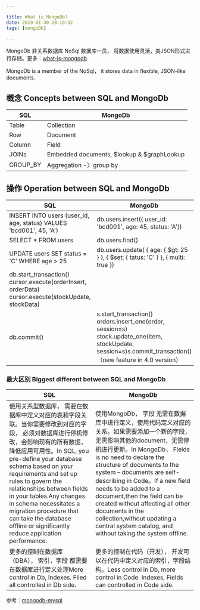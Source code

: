 ```yaml
---

title: What is MongoDb?
date: 2019-01-30 20:19:32  
tags: [mongoDb]

---
```


MongoDb 非关系数据库 NoSql 数据库一员， 将数据使用灵活，类JSON形式进行存储。更多：[what-is-mongodb](https://www.mongodb.com/what-is-mongodb)

MongoDb is a member of the NoSql， it stores data in flexible, JSON-like documents.

  

## 概念 Concepts between SQL and MongoDb
|SQL| MongoDb |
|--|--|
| Table | Collection |
| Row| Document|
| Column| Field|
| JOINs| Embedded documents, $lookup & $graphLookup|
| GROUP_BY| Aggregation -〉group by|
  

## 操作 Operation between SQL and MongoDb




|SQL|MongoDb|
|--|--|
|INSERT INTO users (user_id, age, status) VALUES 'bcd001', 45, 'A')|db.users.insert({  user_id: 'bcd001',  age: 45,  status: 'A'})|
|SELECT * FROM users|db.users.find()|
|UPDATE users SET status = 'C' WHERE age > 25|db.users.update(  { age: { $gt: 25 } },  { $set: { tatus: 'C' } },  { multi: true })|
|db.start_transaction() cursor.execute(orderInsert, orderData) cursor.execute(stockUpdate, stockData)
db.commit()|s.start_transaction() orders.insert_one(order, session=s) stock.update_one(item, stockUpdate, session=s)s.commit_transaction()  （new feature in 4.0 version）|
  

### 最大区别 Biggest different between SQL and MongoDb

  |SQL|MongoDb|
  |--|--|
  |使用关系型数据库， 需要在数据库中定义对应的表和字段关联。当你需要修改到对应的字段， 必须对数据库进行停机修改，会影响现有的所有数据， 降低应用可用性。In SQL, you pre-define your database schema based on your requirements and set up rules to govern the relationships between fields in your tables.Any changes in schema necessitates a migration procedure that can take the database offline or significantly reduce application performance.|使用MongoDb， 字段 无需在数据库中进行定义，使用代码定义对应的关系。如果需要添加一个新的字段，无需影响其他的document，无需停机进行更新。In MongoDb， Fields is no need to declare the structure of documents to the system – documents are self-describing in Code。If a new field needs to be added to a document,then the field can be created without affecting all other documents in the collection,without updating a central system catalog, and without taking the system offline.|
|更多的控制在数据库（DBA）， 索引，字段 都需要在数据库进行定义处理More control in Db, Indexes. Filed all controlled in Db side.|更多的控制在代码（开发）， 开发可以在代码中定义对应的索引，字段结构。Less control in Db, more control in Code. Indexes, Fields can controlled in Code side.|

  

参考：[mongodb-mysql](https://www.mongodb.com/compare/mongodb-mysql)